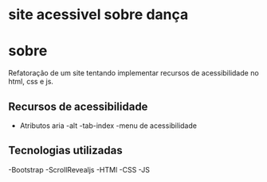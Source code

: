# site acessivel sobre dança
# sobre
Refatoração de um site tentando implementar recursos de acessibilidade no html, css e js.
## Recursos de acessibilidade
- Atributos aria
-alt
-tab-index
-menu de acessibilidade
## Tecnologias utilizadas
-Bootstrap
-ScrollRevealjs
-HTMl
-CSS
-JS
